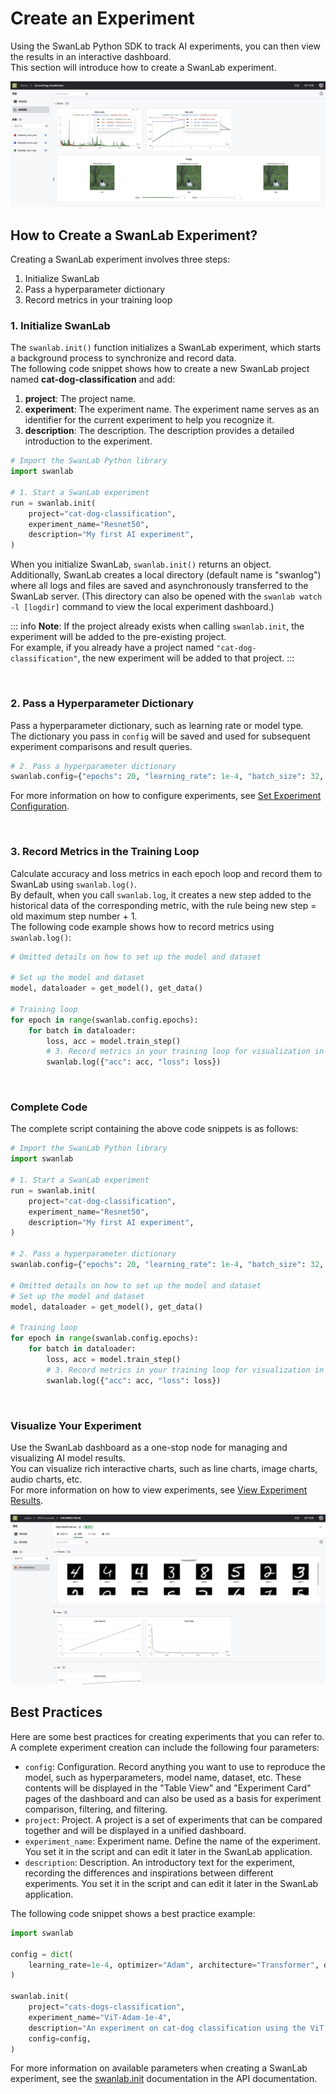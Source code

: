# Create an Experiment

Using the SwanLab Python SDK to track AI experiments, you can then view the results in an interactive dashboard.  
This section will introduce how to create a SwanLab experiment.

![](/assets/create-a-exp-1.jpg)

## How to Create a SwanLab Experiment?

Creating a SwanLab experiment involves three steps:
1. Initialize SwanLab
2. Pass a hyperparameter dictionary
3. Record metrics in your training loop

### 1. Initialize SwanLab

The `swanlab.init()` function initializes a SwanLab experiment, which starts a background process to synchronize and record data.  
The following code snippet shows how to create a new SwanLab project named **cat-dog-classification** and add:

1. **project**: The project name.
2. **experiment**: The experiment name. The experiment name serves as an identifier for the current experiment to help you recognize it.
3. **description**: The description. The description provides a detailed introduction to the experiment.

```python
# Import the SwanLab Python library
import swanlab

# 1. Start a SwanLab experiment
run = swanlab.init(
    project="cat-dog-classification",
    experiment_name="Resnet50",
    description="My first AI experiment",
)
```

When you initialize SwanLab, `swanlab.init()` returns an object.  
Additionally, SwanLab creates a local directory (default name is "swanlog") where all logs and files are saved and asynchronously transferred to the SwanLab server. (This directory can also be opened with the `swanlab watch -l [logdir]` command to view the local experiment dashboard.)

::: info
**Note**: If the project already exists when calling `swanlab.init`, the experiment will be added to the pre-existing project.  
For example, if you already have a project named `"cat-dog-classification"`, the new experiment will be added to that project.
:::

<br>

### 2. Pass a Hyperparameter Dictionary

Pass a hyperparameter dictionary, such as learning rate or model type.  
The dictionary you pass in `config` will be saved and used for subsequent experiment comparisons and result queries.

```python
# 2. Pass a hyperparameter dictionary
swanlab.config={"epochs": 20, "learning_rate": 1e-4, "batch_size": 32, "model_type": "CNN"}
```

For more information on how to configure experiments, see [Set Experiment Configuration](/guide_cloud/experiment_track/set-experiment-config.md).

<br>

### 3. Record Metrics in the Training Loop

Calculate accuracy and loss metrics in each epoch loop and record them to SwanLab using `swanlab.log()`.  
By default, when you call `swanlab.log`, it creates a new step added to the historical data of the corresponding metric, with the rule being new step = old maximum step number + 1.  
The following code example shows how to record metrics using `swanlab.log()`:

```python
# Omitted details on how to set up the model and dataset

# Set up the model and dataset
model, dataloader = get_model(), get_data()

# Training loop
for epoch in range(swanlab.config.epochs):
    for batch in dataloader:
        loss, acc = model.train_step()
        # 3. Record metrics in your training loop for visualization in the dashboard
        swanlab.log({"acc": acc, "loss": loss})
```

<br>

### Complete Code

The complete script containing the above code snippets is as follows:

```python
# Import the SwanLab Python library
import swanlab

# 1. Start a SwanLab experiment
run = swanlab.init(
    project="cat-dog-classification",
    experiment_name="Resnet50",
    description="My first AI experiment",
)

# 2. Pass a hyperparameter dictionary
swanlab.config={"epochs": 20, "learning_rate": 1e-4, "batch_size": 32, "model_type": "CNN"}

# Omitted details on how to set up the model and dataset
# Set up the model and dataset
model, dataloader = get_model(), get_data()

# Training loop
for epoch in range(swanlab.config.epochs):
    for batch in dataloader:
        loss, acc = model.train_step()
        # 3. Record metrics in your training loop for visualization in the dashboard
        swanlab.log({"acc": acc, "loss": loss})
```

<br>

### Visualize Your Experiment

Use the SwanLab dashboard as a one-stop node for managing and visualizing AI model results.  
You can visualize rich interactive charts, such as line charts, image charts, audio charts, etc.  
For more information on how to view experiments, see [View Experiment Results](/zh/guide_cloud/experiment_track/view-result.md).

![](/assets/example-mnist.jpg)

## Best Practices

Here are some best practices for creating experiments that you can refer to. A complete experiment creation can include the following four parameters:
- `config`: Configuration. Record anything you want to use to reproduce the model, such as hyperparameters, model name, dataset, etc. These contents will be displayed in the "Table View" and "Experiment Card" pages of the dashboard and can also be used as a basis for experiment comparison, filtering, and filtering.
- `project`: Project. A project is a set of experiments that can be compared together and will be displayed in a unified dashboard.
- `experiment_name`: Experiment name. Define the name of the experiment. You set it in the script and can edit it later in the SwanLab application.
- `description`: Description. An introductory text for the experiment, recording the differences and inspirations between different experiments. You set it in the script and can edit it later in the SwanLab application.

The following code snippet shows a best practice example:

```python
import swanlab

config = dict(
    learning_rate=1e-4, optimizer="Adam", architecture="Transformer", dataset_id="cats-dogs-2024"
)

swanlab.init(
    project="cats-dogs-classification",
    experiment_name="ViT-Adam-1e-4",
    description="An experiment on cat-dog classification using the ViT model and Adam optimizer with a learning rate of 1e-4.",
    config=config,
)
```

For more information on available parameters when creating a SwanLab experiment, see the [swanlab.init](/zh/api/py-init.md) documentation in the API documentation.